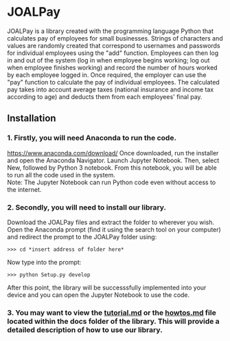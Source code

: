 # JOALPay
JOALPay is a library created with the programming language Python that calculates pay of employees for small businesses. Strings of characters and values are randomly created that correspond to usernames and passwords for individual employees using the "add" function. Employees can then log in and out of the system (log in when employee begins working; log out when employee finishes working) and record the number of hours worked by each employee logged in. Once required, the employer can use the "pay" function to calculate the pay of individual employees. The calculated pay takes into account average taxes (national insurance and income tax according to age) and deducts them from each employees' final pay.

## Installation
### 1. Firstly, you will need Anaconda to run the code. 
https://www.anaconda.com/download/
Once downloaded, run the installer and open the Anaconda Navigator. Launch Jupyter Notebook. Then, select New, followed by Python 3 notebook. From this notebook, you will be able to run all the code used in the system. <br/>
Note: The Jupyter Notebook can run Python code even without access to the internet. <br/>
### 2. Secondly, you will need to install our library.
Download the JOALPay files and extract the folder to wherever you wish. Open the Anaconda prompt (find it using the search tool on your computer) and redirect the prompt to the JOALPay folder using: <br/>
```
>>> cd *insert address of folder here* 
```
Now type into the prompt:
```
>>> python Setup.py develop 
```
After this point, the library will be successsfully implemented into your device and you can open the Jupyter Notebook to use the code.
### 3. You may want to view the [tutorial.md](https://github.com/JOAL2018/JOALPay/blob/master/Tutorial.md) or the [howtos.md](https://github.com/JOAL2018/JOALPay/blob/master/How%20tos.md) file located within the docs folder of the library. This will provide a detailed description of how to use our library.

